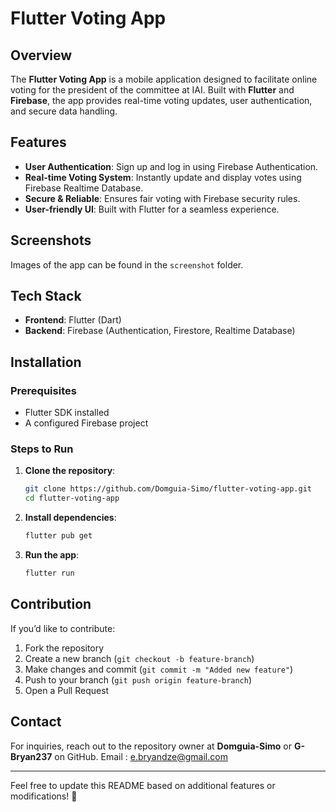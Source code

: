 # Flutter Voting App

## Overview
The **Flutter Voting App** is a mobile application designed to facilitate online voting for the president of the committee at IAI. Built with **Flutter** and **Firebase**, the app provides real-time voting updates, user authentication, and secure data handling.

## Features
- **User Authentication**: Sign up and log in using Firebase Authentication.
- **Real-time Voting System**: Instantly update and display votes using Firebase Realtime Database.
- **Secure & Reliable**: Ensures fair voting with Firebase security rules.
- **User-friendly UI**: Built with Flutter for a seamless experience.

## Screenshots
Images of the app can be found in the `screenshot` folder.

## Tech Stack
- **Frontend**: Flutter (Dart)
- **Backend**: Firebase (Authentication, Firestore, Realtime Database)

## Installation
### Prerequisites
- Flutter SDK installed
- A configured Firebase project

### Steps to Run
1. **Clone the repository**:
   ```sh
   git clone https://github.com/Domguia-Simo/flutter-voting-app.git
   cd flutter-voting-app
   ```
2. **Install dependencies**:
   ```sh
   flutter pub get
   ```
3. **Run the app**:
   ```sh
   flutter run
   ```

## Contribution
If you’d like to contribute:
1. Fork the repository
2. Create a new branch (`git checkout -b feature-branch`)
3. Make changes and commit (`git commit -m "Added new feature"`)
4. Push to your branch (`git push origin feature-branch`)
5. Open a Pull Request

## Contact
For inquiries, reach out to the repository owner at **Domguia-Simo** or **G-Bryan237** on GitHub.
Email : e.bryandze@gmail.com

---
Feel free to update this README based on additional features or modifications! 🚀

